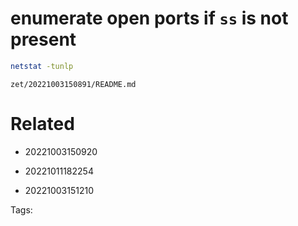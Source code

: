# enumerate open ports if `ss` is not present
```bash
netstat -tunlp
```

` zet/20221003150891/README.md `

# Related

- 20221003150920

- 20221011182254

- 20221003151210


Tags:

    

